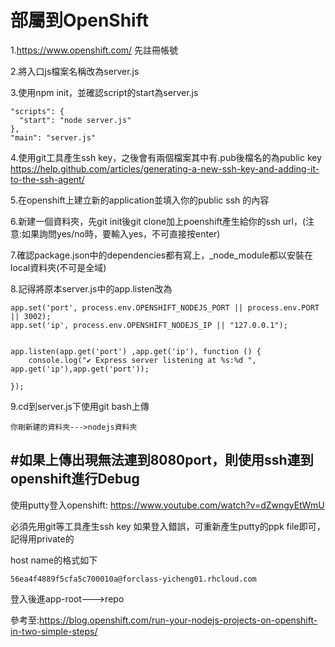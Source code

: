 # 部屬到OpenShift

1.https://www.openshift.com/ 先註冊帳號

2.將入口js檔案名稱改為server.js

3.使用npm init，並確認script的start為server.js
```
"scripts": {
  "start": "node server.js"
},
"main": "server.js"
```
4.使用git工具產生ssh key，之後會有兩個檔案其中有.pub後檔名的為public key
https://help.github.com/articles/generating-a-new-ssh-key-and-adding-it-to-the-ssh-agent/

5.在openshift上建立新的application並填入你的public ssh 的內容

6.新建一個資料夾，先git init後git clone加上poenshift產生給你的ssh url，(注意:如果詢問yes/no時，要輸入yes，不可直接按enter)

7.確認package.json中的dependencies都有寫上，_node_module都以安裝在local資料夾(不可是全域)

8.記得將原本server.js中的app.listen改為
```
app.set('port', process.env.OPENSHIFT_NODEJS_PORT || process.env.PORT || 3002);
app.set('ip', process.env.OPENSHIFT_NODEJS_IP || "127.0.0.1");


app.listen(app.get('port') ,app.get('ip'), function () {
    console.log("✔ Express server listening at %s:%d ", app.get('ip'),app.get('port'));
   
});
```

9.cd到server.js下使用git bash上傳


```
你剛新建的資料夾--->nodejs資料夾
```


#如果上傳出現無法連到8080port，則使用ssh連到openshift進行Debug
-----

使用putty登入openshift:
https://www.youtube.com/watch?v=dZwngyEtWmU

必須先用git等工具產生ssh key 
如果登入錯誤，可重新產生putty的ppk file即可，記得用private的

host name的格式如下
```
56ea4f4889f5cfa5c700010a@forclass-yicheng01.rhcloud.com
```

登入後進app-root--->repo

參考至:https://blog.openshift.com/run-your-nodejs-projects-on-openshift-in-two-simple-steps/

